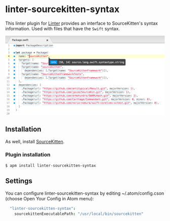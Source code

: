 linter-sourcekitten-syntax
==========================

This linter plugin for [Linter](https://github.com/AtomLinter/Linter) provides an interface to SourceKitten's syntax information. Used with files that have the `Swift` syntax.

![screenshot1](https://raw.githubusercontent.com/norio-nomura/linter-sourcekitten-syntax/master/screenshots/screenshot1.png)

## Installation

As well, install [SourceKitten](https://github.com/jpsim/SourceKitten/).

### Plugin installation
```
$ apm install linter-sourcekitten-syntax
```

## Settings
You can configure linter-sourcekitten-syntax by editing ~/.atom/config.cson (choose Open Your Config in Atom menu):
```cson
  "linter-sourcekitten-syntax":
    sourcekittenExecutablePath: "/usr/local/bin/sourcekitten"
```
